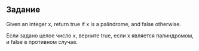 ## Задание
Given an integer x, return true if x is a palindrome, and false otherwise.

Если задано целое число x, верните true, если x является палиндромом, и false в противном случае.